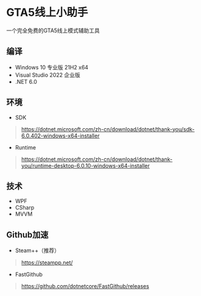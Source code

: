 # GTA5线上小助手

一个完全免费的GTA5线上模式辅助工具  

## 编译

* Windows 10 专业版 21H2 x64  
* Visual Studio 2022 企业版  
* .NET 6.0  

## 环境

* SDK
> https://dotnet.microsoft.com/zh-cn/download/dotnet/thank-you/sdk-6.0.402-windows-x64-installer

* Runtime
> https://dotnet.microsoft.com/zh-cn/download/dotnet/thank-you/runtime-desktop-6.0.10-windows-x64-installer

## 技术

* WPF
* CSharp
* MVVM

## Github加速

* Steam++（推荐）
> https://steampp.net/

* FastGithub
> https://github.com/dotnetcore/FastGithub/releases
